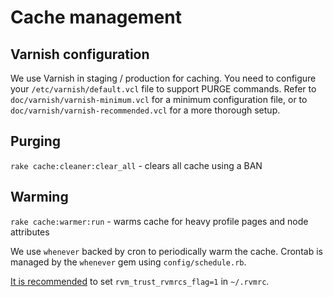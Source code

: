 # Cache management

## Varnish configuration

We use Varnish in staging / production for caching. You need to configure your `/etc/varnish/default.vcl` file to support PURGE commands. Refer to `doc/varnish/varnish-minimum.vcl` for a minimum configuration file, or to `doc/varnish/varnish-recommended.vcl` for a more thorough setup.

## Purging

`rake cache:cleaner:clear_all` - clears all cache using a BAN

## Warming

`rake cache:warmer:run` - warms cache for heavy profile pages and node attributes

We use `whenever` backed by cron to periodically warm the cache. Crontab is managed by the `whenever` gem using `config/schedule.rb`.

[It is recommended](https://github.com/javan/whenever#rvm-integration) to set `rvm_trust_rvmrcs_flag=1` in `~/.rvmrc`.
